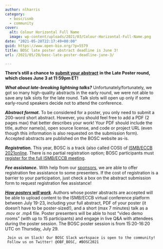 ```yaml
---
author: nlharris
category:
  - bosc/ismb
  - community
cover:
  alt: Colour Horizontal Full Name
  image: wp-content/uploads/2021/03/Colour-Horizontal-Full-Name.png
date: "2021-05-28T22:17:49+00:00"
guid: https://www.open-bio.org/?p=5579
title: BOSC late poster abstract deadline is June 3!
url: /2021/05/28/bosc-late-poster-deadline-june-3/

---
```

**There’s still a chance to** [**submit your abstract**](/events/bosc-2021/submit/) **in the Late Poster round, which closes June 3 at 11:59pm ET!**

**_What about late-breaking lightning talks?_** Unfortunately/fortunately, we got so many high-quality abstracts in the early round, we were not able to save any talk slots for the late round. Talk slots will open up only if some early-round speakers decide not to attend the conference.

**_Abstract format._** To be considered for a poster, you only need to submit a 200-word short abstract. However, you should feel free to add a PDF (2 pages max) that better describes your work! Your PDF should include the title, author name(s), open source license, and code or project URL (even though this information is also requested on the submission form). Accepted abstracts are published on the BOSC website as-is.

**_Registration._** This year, BOSC is a track (also called COSI) of [ISMB/ECCB 2021online](https://www.iscb.org/ismbeccb2021/). There is no partial registration option; BOSC participants must [register for the full ISMB/ECCB meeting](https://www.iscb.org/ismbeccb2021-registration).

**_Fee assistance._** With help from our [sponsors](/events/bosc-2021/sponsors/), we are able to offer registration fee assistance to some presenters. If the cost of registration is a barrier to your participation, just check a box on the abstract submission form to request registration fee assistance!

_**[How posters will work](https://www.iscb.org/cms_addon/conferences/ismbeccb2021/posters.php)**._ Authors whose poster abstracts are accepted will be able to upload content to the ISMB/ECCB virtual conference platform between July 19-23, including your full abstract, PDF of your poster (it doesn’t have to be poster-sized!), and a short (max 7 minutes) talk as a .mov or .mp4 file. Poster presenters will be able to host “video demo rooms” (with up to 15 participants) and engage in live Q&A with attendees during the poster session. The BOSC poster session is from 15:20-16:20 UTC on Thursday, July 29.

```
 Join us on Slack! Our BOSC Slack workspace is open to the community!
 Follow us on Twitter! @OBF_BOSC, #BOSC2021
```
